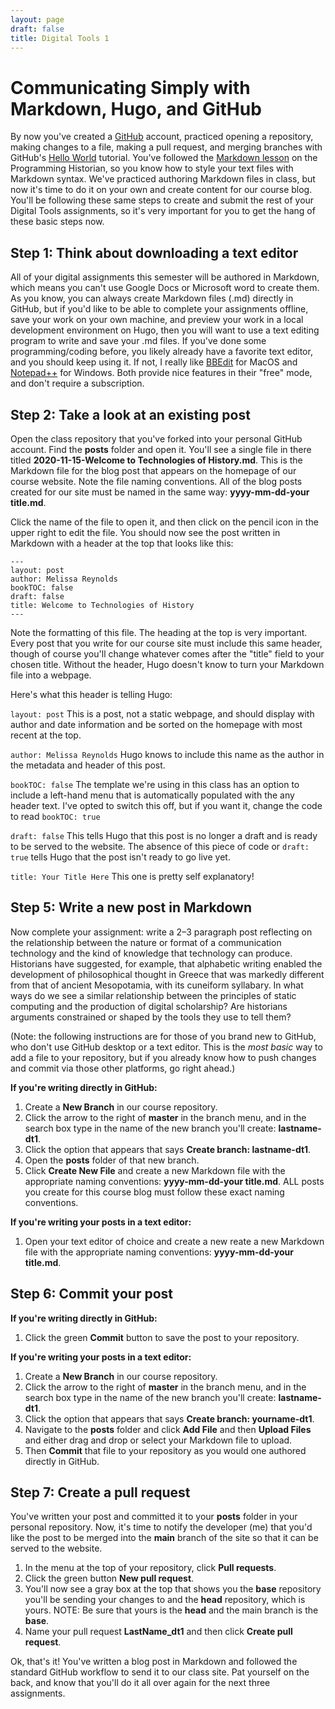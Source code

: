 ```yaml
---
layout: page
draft: false
title: Digital Tools 1
---
```

# Communicating Simply with Markdown, Hugo, and GitHub
By now you've created a [GitHub](https://github.com) account, practiced opening a repository, making changes to a file, making a pull request, and merging branches with GitHub's [Hello World](https://guides.github.com/activities/hello-world/) tutorial. You've followed the [Markdown lesson](https://programminghistorian.org/en/lessons/getting-started-with-markdown) on the Programming Historian, so you know how to style your text files with Markdown syntax. We've practiced authoring Markdown files in class, but now it's time to do it on your own and create content for our course blog. You'll be following these same steps to create and submit the rest of your Digital Tools assignments, so it's very important for you to get the hang of these basic steps now.

## Step 1: Think about downloading a text editor

All of your digital assignments this semester will be authored in Markdown, which means 
you can't use Google Docs or Microsoft word to create them. As you know, you can always 
create Markdown files (.md) directly in GitHub, but if you'd like to be able to complete 
your assignments offline, save your work on your own machine, and preview your work in a 
local development environment on Hugo, then you will want to use a text editing program to 
write and save your .md files. If you've done some programming/coding 
before, you likely already have a favorite text editor, and you should keep using it. If not, 
I really like [BBEdit](https://www.barebones.com/products/bbedit/) for MacOS 
and [Notepad++](https://notepad-plus-plus.org) for Windows. Both provide nice features in their
"free" mode, and don't require a subscription.

## Step 2: Take a look at an existing post

Open the class repository that you've forked into your personal GitHub account. Find the **posts** 
folder and open it. You'll see a single file in there titled **2020-11-15-Welcome to Technologies of History.md**. 
This is the Markdown file for the blog post that appears on the homepage of our course website. 
Note the file naming conventions. All of the blog posts created for our site must be named 
in the same way: **yyyy-mm-dd-your title.md**.

Click the name of the file to open it, and then click on the pencil icon in the upper right 
to edit the file. You should now see the post written in Markdown with a header at the top 
that looks like this:

 ```
 ---
 layout: post
 author: Melissa Reynolds
 bookTOC: false
 draft: false
 title: Welcome to Technologies of History
 ---
 ```

Note the formatting of this file. The heading at the top is very important. Every post that 
you write for our course site must include this same header, though of course you'll change 
whatever comes after the "title" field to your chosen title. Without the header, Hugo 
doesn't know to turn your Markdown file into a webpage.

Here's what this header is telling Hugo:

``layout: post``  This is a post, not a static webpage, and should display with author and date information and be sorted on the homepage with most recent at the top.  

``author: Melissa Reynolds``  Hugo knows to include this name as the author in the metadata and header of this post.  

``bookTOC: false`` The template we're using in this class has an option to include a left-hand menu that is automatically populated with the any header text. I've opted to switch this off, but if you want it, change the code to read ``bookTOC: true``  

``draft: false`` This tells Hugo that this post is no longer a draft and is ready to be served to the website. The absence of this piece of code or ``draft: true`` tells Hugo that the post isn't ready to go live yet.  

``title: Your Title Here`` This one is pretty self explanatory!


## Step 5: Write a new post in Markdown

Now complete your assignment: write a 2–3 paragraph post reflecting on the relationship between the
nature or format of a communication technology and the kind of knowledge that technology can
produce. Historians have suggested, for example, that alphabetic writing enabled 
the development of philosophical thought in Greece that was markedly different from that of ancient
Mesopotamia, with its cuneiform syllabary. In what ways do we see a similar relationship between
the principles of static computing and the production of digital scholarship? Are historians
arguments constrained or shaped by the tools they use to tell them?


(Note: the following instructions are for those of you brand new to GitHub, who don't use 
GitHub desktop or a text editor. This is the *most basic* 
way to add a file to your repository, but if you already know how to push changes and commit 
via those other platforms, go right ahead.)

__If you're writing directly in GitHub:__
1. Create a **New Branch** in our course repository. 
2. Click the arrow to the right of **master** in the branch menu, and in the search box type in the name of the new branch you'll create: **lastname-dt1**.
3. Click the option that appears that says **Create branch: lastname-dt1**.
4. Open the **posts** folder of that new branch. 
5. Click **Create New File** and create a new Markdown file with the appropriate naming conventions: **yyyy-mm-dd-your title.md**.
ALL posts you create for this course blog must follow these exact naming conventions.

__If you're writing your posts in a text editor:__
1. Open your text editor of choice and create a new reate a new Markdown file with the appropriate naming conventions: **yyyy-mm-dd-your title.md**. 


## Step 6: Commit your post

__If you're writing directly in GitHub:__
1. Click the green **Commit** button to save the post to your repository. 

__If you're writing your posts in a text editor:__
1. Create a **New Branch** in our course repository. 
2. Click the arrow to the right of **master** in the branch menu, and in the search box type in the name of the new branch you'll create: **lastname-dt1**. 
3. Click the option that appears that says **Create branch: yourname-dt1**.
4. Navigate to the **posts** folder and click **Add File** and then **Upload Files** and either drag and drop or select your Markdown file to upload. 
5. Then **Commit** that file to your repository as you would one authored directly in GitHub.


## Step 7: Create a pull request

You've written your post and committed it to your **posts** folder in your personal repository. 
Now, it's time to notify the developer (me) that you'd like the post to be merged into the **main** branch of the
site so that it can be served to the website.

1. In the menu at the top of your repository, click **Pull requests**. 
2. Click the green button **New pull request**. 
3. You'll now see a gray box at the top that shows you the **base** repository you'll be sending your changes to and the **head** repository, which is yours. NOTE: Be sure that yours is the **head** and the main branch is the **base**.
4. Name your pull request **LastName_dt1** and then click **Create pull request**.

Ok, that's it! You've written a blog post in Markdown and followed the standard GitHub workflow to send it to our class site. Pat yourself on the back, and know that you'll do it all over again for the next three assignments.
